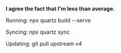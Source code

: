 **I agree the fact that I'm less than average.**

Running: npx quartz build --serve

Syncing: npx quartz sync

Updating: git pull upstream v4
